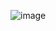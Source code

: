 ![image](https://user-images.githubusercontent.com/71118230/177294678-fbafd042-ed22-45d3-8640-18e9d510e4dd.png)
